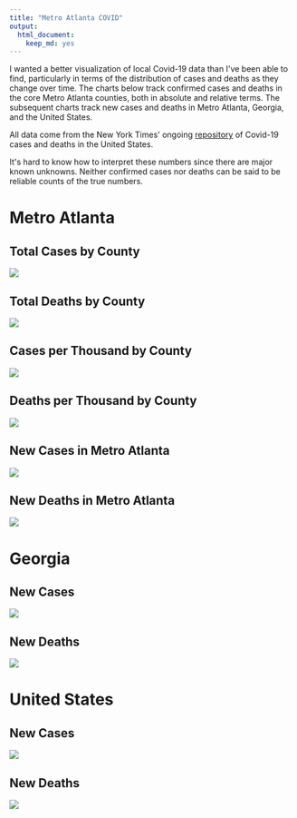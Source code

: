 ```yaml
---
title: "Metro Atlanta COVID"
output: 
  html_document: 
    keep_md: yes
---
```




I wanted a better visualization of local Covid-19 data than I've been able to 
find, particularly in terms of the distribution of cases and deaths
as they change over time. The charts below track confirmed cases and deaths in 
the core Metro Atlanta counties, both in absolute and relative terms. The 
subsequent charts track new cases and deaths in Metro Atlanta, Georgia, and the 
United States.

All data come from the New York Times' ongoing [repository](https://github.com/nytimes/covid-19-data) 
of Covid-19 cases and deaths in the United States.

It's hard to know how to interpret these numbers since there are major known
unknowns. Neither confirmed cases nor deaths can be said to be reliable counts
of the true numbers.

# Metro Atlanta

## Total Cases by County

![](Metro_Atlanta-_COVID_files/figure-html/atl_cases_absolute-1.png)<!-- -->

## Total Deaths by County

![](Metro_Atlanta-_COVID_files/figure-html/atl_deaths_absolute-1.png)<!-- -->

## Cases per Thousand by County

![](Metro_Atlanta-_COVID_files/figure-html/atl_relative_cases-1.png)<!-- -->

## Deaths per Thousand by County

![](Metro_Atlanta-_COVID_files/figure-html/alt_relative_deaths-1.png)<!-- -->

## New Cases in Metro Atlanta

![](Metro_Atlanta-_COVID_files/figure-html/atl_new_cases-1.png)<!-- -->

## New Deaths in Metro Atlanta

![](Metro_Atlanta-_COVID_files/figure-html/atl_new_deaths-1.png)<!-- -->


# Georgia

## New Cases

![](Metro_Atlanta-_COVID_files/figure-html/georgia_new_cases-1.png)<!-- -->

## New Deaths

![](Metro_Atlanta-_COVID_files/figure-html/georgia_new_deaths-1.png)<!-- -->


# United States

## New Cases

![](Metro_Atlanta-_COVID_files/figure-html/us_cases-1.png)<!-- -->

## New Deaths

![](Metro_Atlanta-_COVID_files/figure-html/us_deaths-1.png)<!-- -->


